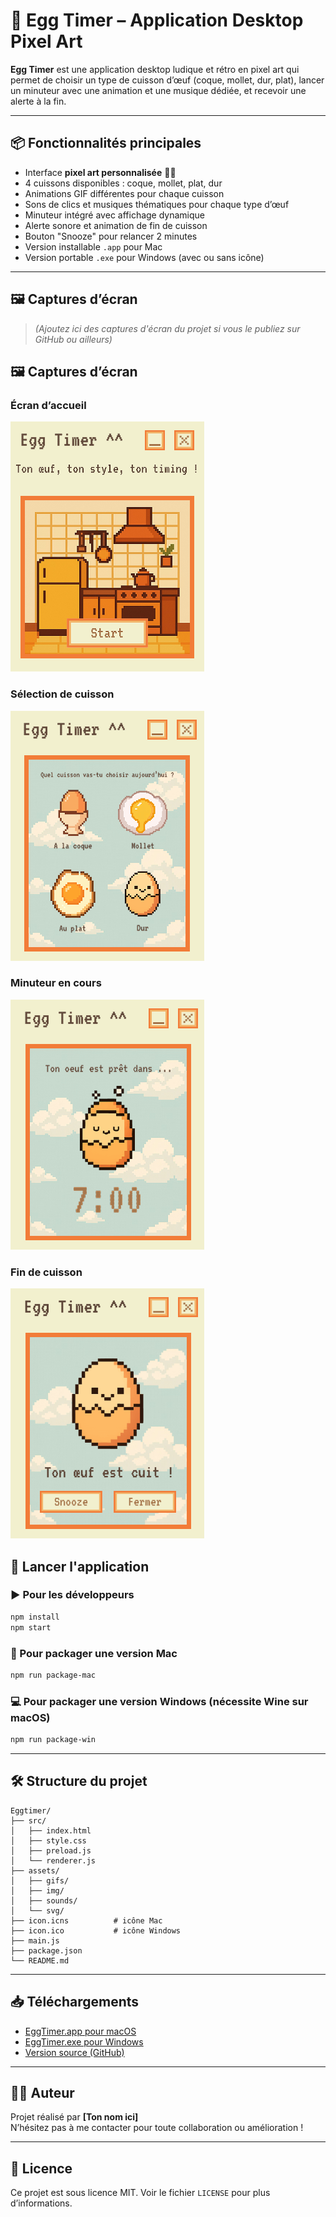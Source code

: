 # 🥚 Egg Timer – Application Desktop Pixel Art

**Egg Timer** est une application desktop ludique et rétro en pixel art qui permet de choisir un type de cuisson d’œuf (coque, mollet, dur, plat), lancer un minuteur avec une animation et une musique dédiée, et recevoir une alerte à la fin.

---

## 📦 Fonctionnalités principales

- Interface **pixel art personnalisée** 🧑‍🎨
- 4 cuissons disponibles : coque, mollet, plat, dur
- Animations GIF différentes pour chaque cuisson
- Sons de clics et musiques thématiques pour chaque type d’œuf
- Minuteur intégré avec affichage dynamique
- Alerte sonore et animation de fin de cuisson
- Bouton "Snooze" pour relancer 2 minutes
- Version installable `.app` pour Mac
- Version portable `.exe` pour Windows (avec ou sans icône)

---

## 🖼️ Captures d’écran

> *(Ajoutez ici des captures d'écran du projet si vous le publiez sur GitHub ou ailleurs)*

## 🖼️ Captures d’écran

### Écran d’accueil
![Écran d’accueil](screenshots/startpage.png)

### Sélection de cuisson
![Menu cuisson](screenshots/menu.png)

### Minuteur en cours
![Minuteur](screenshots/timer.png)

### Fin de cuisson
![Fin](screenshots/Ending-Screen.png)



## 🚀 Lancer l'application

### ▶️ Pour les développeurs

```bash
npm install
npm start
```

### 🧊 Pour packager une version Mac

```bash
npm run package-mac
```

### 💻 Pour packager une version Windows (nécessite Wine sur macOS)

```bash
npm run package-win
```

---

## 🛠️ Structure du projet

```
Eggtimer/
├── src/
│   ├── index.html
│   ├── style.css
│   ├── preload.js
│   └── renderer.js
├── assets/
│   ├── gifs/
│   ├── img/
│   ├── sounds/
│   └── svg/
├── icon.icns          # icône Mac
├── icon.ico           # icône Windows
├── main.js
├── package.json
└── README.md
```

---

## 📥 Téléchargements

- [EggTimer.app pour macOS](#)
- [EggTimer.exe pour Windows](#)
- [Version source (GitHub)](#)

---

## 🧑‍💻 Auteur

Projet réalisé par **[Ton nom ici]**  
N’hésitez pas à me contacter pour toute collaboration ou amélioration !

---

## 📝 Licence

Ce projet est sous licence MIT. Voir le fichier `LICENSE` pour plus d’informations.